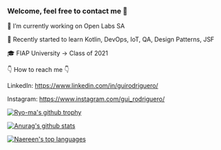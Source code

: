### Welcome, feel free to contact me 👋

🔭 I’m currently working on Open Labs SA

🌱 Recently started to learn Kotlin, DevOps, IoT, QA, Design Patterns, JSF 

🎓 FIAP University -> Class of 2021 

👇 How to reach me 👇

LinkedIn: https://www.linkedin.com/in/guirodriguero/

Instagram: https://www.instagram.com/gui_rodriguero/

[![Ryo-ma's github trophy](https://github-profile-trophy.vercel.app/?username=GuiRodriguero&row=1)](https://github.com/ryo-ma/github-profile-trophy)

[![Anurag's github stats](https://github-readme-stats.vercel.app/api?username=GuiRodriguero&theme=blue-green)](https://github.com/anuraghazra/github-readme-stats)

[![Naereen's top languages](https://github-readme-stats.vercel.app/api/top-langs/?username=GuiRodriguero&theme=blue-green)](https://github.com/anuraghazra/github-readme-stats)
